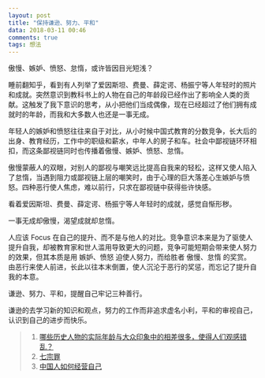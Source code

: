 ```yaml
---
layout: post
title: "保持谦逊、努力、平和"
data: 2018-03-11 00:46
comments: true
tags: 想法
---
```


傲慢、嫉妒、愤怒、怠惰，或许皆因目光短浅？

睡前翻知乎，看到有人列举了爱因斯坦、费曼、薛定谔、杨振宁等人年轻时的照片和成就。突然意识到教科书上的人物在自己的年龄段已经作出了影响全人类的贡献。这触发了我下意识的思考，从小把他们当成偶像，现在已经超过了他们拥有成就时的年龄，而我和大多数人也还是一事无成。

年轻人的嫉妒和愤怒往往来自于对比，从小时候中国式教育的分数竞争，长大后的出身、教育经历，工作中的职级和薪水，中年人的房子和车。社会中鄙视链环环相扣，而这条鄙视链同时也传播着傲慢、嫉妒、愤怒、怠惰。

傲慢蒙蔽人的双眼，对别人的鄙视与嘲笑远比提高自我来的轻松，这样又使人陷入了怠惰，当遇到阻力或鄙视链上层的嘲笑时，由于心理的巨大落差心生嫉妒与愤怒。四种恶行使人焦虑，难以前行，只求在鄙视链中获得些许快感。

看着爱因斯坦、费曼、薛定谔、杨振宁等人年轻时的成就，感觉自惭形秽。

一事无成却傲慢，渴望成就却怠惰。

人应该 Focus 在自己的提升、而不是与他人的对比。竞争意识本来是为了驱使人提升自我，却被教育家和世人滥用导致更大的问题，竞争可能短期会带来使人努力的效果，但其本质是用 嫉妒、愤怒 迫使人努力，而给胜者 傲慢、怠惰 的奖赏。由恶行来使人前进，长此以往本末倒置，使人沉沦于恶行的奖惩，而忘记了提升自我的本意。

谦逊、努力、平和，提醒自己牢记三种善行。

谦逊的去学习新的知识和观点，努力的工作而非追求虚名小利，平和的审视自己，认识到自己的进步而快乐。

> 1. [哪些历史人物的实际年龄与大众印象中的相差很多，使得人们观感错乱？](https://www.zhihu.com/question/40301819/answer/98043418?utm_source=com.twitter.android&utm_medium=social)
> 2. [七宗罪](https://zh.wikipedia.org/wiki/%E4%B8%83%E5%AE%97%E7%BD%AA)
> 3. [中国人如何经营自己](http://www.yinwang.org/blog-cn/2018/02/24/chinese-fame)
